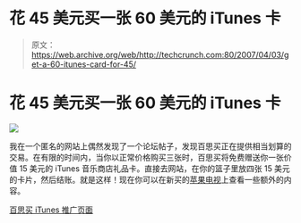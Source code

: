 # 花 45 美元买一张 60 美元的 iTunes 卡

> 原文：<https://web.archive.org/web/http://techcrunch.com:80/2007/04/03/get-a-60-itunes-card-for-45/>

# 花 45 美元买一张 60 美元的 iTunes 卡

![](img/45c2c8cb15d1ef30d4e0b94c082d10f4.png)

我在一个匿名的网站上偶然发现了一个论坛帖子，发现百思买正在提供相当划算的交易。在有限的时间内，当你以正常价格购买三张时，百思买将免费赠送你一张价值 15 美元的 iTunes 音乐商店礼品卡。直接去网站，在你的篮子里放四张 15 美元的卡片，然后结账。就是这样！现在你可以在新买的[苹果电视](https://web.archive.org/web/20210224221800/http://www.crunchgear.com/?s=apple+tv)上查看一些额外的内容。

[百思买 iTunes 推广页面](https://web.archive.org/web/20210224221800/http://www.bestbuy.com/site/olspage.jsp?type=category&id=pcmcat116600050004)